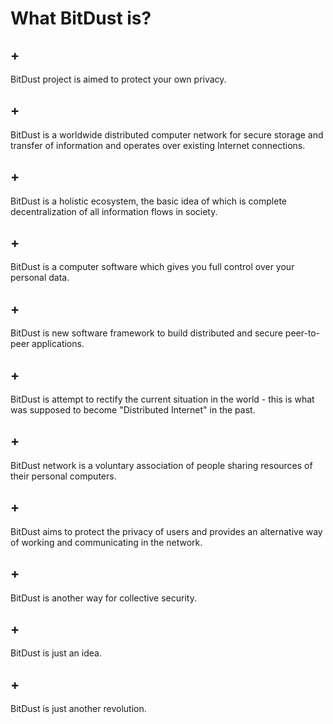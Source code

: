 # What BitDust is?

## +

BitDust project is aimed to protect your own privacy.


## +

BitDust is a worldwide distributed computer network for secure storage and transfer of information and operates over existing Internet connections.


## +

BitDust is a holistic ecosystem, the basic idea of which is complete decentralization of all information flows in society.


## +

BitDust is a computer software which gives you full control over your personal data.


## +

BitDust is new software framework to build distributed and secure peer-to-peer applications.


## +

BitDust is attempt to rectify the current situation in the world - this is what was supposed to become "Distributed Internet" in the past.


## +

BitDust network is a voluntary association of people sharing resources of their personal computers.


## +

BitDust aims to protect the privacy of users and provides an alternative way of working and communicating in the network.


## +

BitDust is another way for collective security.


## +

BitDust is just an idea.


## +

BitDust is just another revolution.

